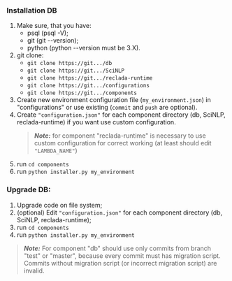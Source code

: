 ### Installation DB
1. Make sure, that you have:
    * psql (psql -V);
    * git (git --version);
    * python (python --version must be 3.X).
2. git clone:
    * ```git clone https://git.../db```
    * ```git clone https://git.../SciNLP```
    * ```git clone https://git.../reclada-runtime```
    * ```git clone https://git.../configurations```
    * ```git clone https://git.../components```
3. Create new environment configuration file (```my_environment.json```) in "configurations" or use existing (```commit``` and ```push``` are optional).
4. Create ```"configuration.json"``` for each component directory (db, SciNLP, reclada-runtime) if you want use custom configuration.
    > ***Note:*** for component "reclada-runtime" is necessary to use custom configuration for correct working (at least should edit ```"LAMBDA_NAME"```)
5. run ```cd components``` 
6. run ```python installer.py my_environment```
### Upgrade DB:
1. Upgrade code on file system;
2. (optional) Edit ```"configuration.json"``` for each component directory (db, SciNLP, reclada-runtime);
3. run ```cd components``` 
4. run ```python installer.py my_environment```
> ***Note:*** For component "db" should use only commits from branch "test" or "master", because every commit must has migration script. Commits without migration script (or incorrect migration script) are invalid.
